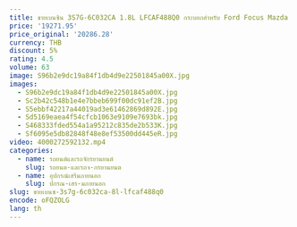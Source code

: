 ```yaml
---
title: ขายเบนซิน 3S7G-6C032CA 1.8L LFCAF488Q0 กระบอกสําหรับ Ford Focus Mazda M3 M6
price: '19271.95'
price_original: '20286.28'
currency: THB
discount: 5%
rating: 4.5
volume: 63
image: S96b2e9dc19a84f1db4d9e22501845a00X.jpg
images:
  - S96b2e9dc19a84f1db4d9e22501845a00X.jpg
  - Sc2b42c548b1e4e7bbeb699f00dc91ef2B.jpg
  - S5ebbf42217a44019ad3e61462869d892E.jpg
  - Sd5169eaea4f54cfcb1063e9109e7693bk.jpg
  - S468333fded554a1a95212c835de2b533K.jpg
  - Sf6095e5db82848f48e8ef53500dd445eR.jpg
video: 4000272592132.mp4
categories:
  - name: รถยนต์และรถจักรยานยนต์
    slug: รถยนต-และรถจ-กรยานยนต
  - name: อุปกรณ์เสริมภายนอก
    slug: ปกรณ-เสร-มภายนอก
slug: ขายเบนซ-3s7g-6c032ca-8l-lfcaf488q0
encode: oFQZOLG
lang: th
---
```

  